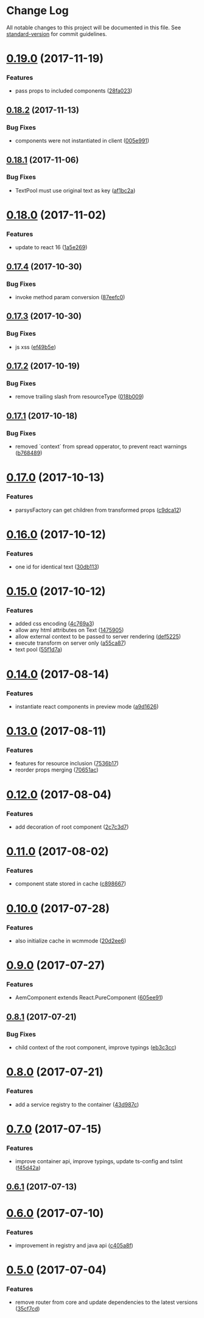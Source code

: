 # Change Log

All notable changes to this project will be documented in this file. See [standard-version](https://github.com/conventional-changelog/standard-version) for commit guidelines.

<a name="0.19.0"></a>
# [0.19.0](http://www.github.com/sinnerschrader/aem-react-js/compare/v0.18.2...v0.19.0) (2017-11-19)


### Features

* pass props to included components ([28fa023](http://www.github.com/sinnerschrader/aem-react-js/commit/28fa023))



<a name="0.18.2"></a>
## [0.18.2](http://www.github.com/sinnerschrader/aem-react-js/compare/v0.18.1...v0.18.2) (2017-11-13)


### Bug Fixes

* components were not instantiated in client ([005e991](http://www.github.com/sinnerschrader/aem-react-js/commit/005e991))



<a name="0.18.1"></a>
## [0.18.1](http://www.github.com/sinnerschrader/aem-react-js/compare/v0.18.0...v0.18.1) (2017-11-06)


### Bug Fixes

* TextPool must use original text as key ([af1bc2a](http://www.github.com/sinnerschrader/aem-react-js/commit/af1bc2a))



<a name="0.18.0"></a>
# [0.18.0](http://www.github.com/sinnerschrader/aem-react-js/compare/v0.17.4...v0.18.0) (2017-11-02)


### Features

* update to react 16 ([1a5e269](http://www.github.com/sinnerschrader/aem-react-js/commit/1a5e269))



<a name="0.17.4"></a>
## [0.17.4](http://www.github.com/sinnerschrader/aem-react-js/compare/v0.17.3...v0.17.4) (2017-10-30)


### Bug Fixes

* invoke method param conversion ([87eefc0](http://www.github.com/sinnerschrader/aem-react-js/commit/87eefc0))



<a name="0.17.3"></a>
## [0.17.3](http://www.github.com/sinnerschrader/aem-react-js/compare/v0.17.2...v0.17.3) (2017-10-30)


### Bug Fixes

* js xss ([ef49b5e](http://www.github.com/sinnerschrader/aem-react-js/commit/ef49b5e))



<a name="0.17.2"></a>
## [0.17.2](http://www.github.com/sinnerschrader/aem-react-js/compare/v0.17.1...v0.17.2) (2017-10-19)


### Bug Fixes

* remove trailing slash from resourceType ([018b009](http://www.github.com/sinnerschrader/aem-react-js/commit/018b009))



<a name="0.17.1"></a>
## [0.17.1](http://www.github.com/sinnerschrader/aem-react-js/compare/v0.17.0...v0.17.1) (2017-10-18)


### Bug Fixes

* removed \`context\` from spread opperator, to prevent react warnings ([b768489](http://www.github.com/sinnerschrader/aem-react-js/commit/b768489))



<a name="0.17.0"></a>
# [0.17.0](http://www.github.com/sinnerschrader/aem-react-js/compare/v0.16.0...v0.17.0) (2017-10-13)


### Features

* parsysFactory can get children from transformed props ([c9dca12](http://www.github.com/sinnerschrader/aem-react-js/commit/c9dca12))



<a name="0.16.0"></a>
# [0.16.0](http://www.github.com/sinnerschrader/aem-react-js/compare/v0.15.0...v0.16.0) (2017-10-12)


### Features

* one id for identical text ([30db113](http://www.github.com/sinnerschrader/aem-react-js/commit/30db113))



<a name="0.15.0"></a>
# [0.15.0](http://www.github.com/sinnerschrader/aem-react-js/compare/v0.14.0...v0.15.0) (2017-10-12)


### Features

* added css encoding ([4c769a3](http://www.github.com/sinnerschrader/aem-react-js/commit/4c769a3))
* allow any html attributes on Text ([1475905](http://www.github.com/sinnerschrader/aem-react-js/commit/1475905))
* allow external context to be passed to server rendering ([def5225](http://www.github.com/sinnerschrader/aem-react-js/commit/def5225))
* execute transform on server only ([a55ca87](http://www.github.com/sinnerschrader/aem-react-js/commit/a55ca87))
* text pool ([55f1d7a](http://www.github.com/sinnerschrader/aem-react-js/commit/55f1d7a))



<a name="0.14.0"></a>
# [0.14.0](http://www.github.com/sinnerschrader/aem-react-js/compare/v0.13.0...v0.14.0) (2017-08-14)


### Features

* instantiate react components in preview mode ([a9d1626](http://www.github.com/sinnerschrader/aem-react-js/commit/a9d1626))



<a name="0.13.0"></a>
# [0.13.0](http://www.github.com/sinnerschrader/aem-react-js/compare/v0.12.0...v0.13.0) (2017-08-11)


### Features

* features for resource inclusion ([7536b17](http://www.github.com/sinnerschrader/aem-react-js/commit/7536b17))
* reorder props merging ([70651ac](http://www.github.com/sinnerschrader/aem-react-js/commit/70651ac))



<a name="0.12.0"></a>
# [0.12.0](http://www.github.com/sinnerschrader/aem-react-js/compare/v0.11.0...v0.12.0) (2017-08-04)


### Features

* add decoration of root component ([2c7c3d7](http://www.github.com/sinnerschrader/aem-react-js/commit/2c7c3d7))



<a name="0.11.0"></a>
# [0.11.0](http://www.github.com/sinnerschrader/aem-react-js/compare/v0.10.0...v0.11.0) (2017-08-02)


### Features

* component state stored in cache ([c898667](http://www.github.com/sinnerschrader/aem-react-js/commit/c898667))



<a name="0.10.0"></a>
# [0.10.0](http://www.github.com/sinnerschrader/aem-react-js/compare/v0.9.0...v0.10.0) (2017-07-28)


### Features

* also initialize cache in wcmmode ([20d2ee6](http://www.github.com/sinnerschrader/aem-react-js/commit/20d2ee6))



<a name="0.9.0"></a>
# [0.9.0](http://www.github.com/sinnerschrader/aem-react-js/compare/v0.8.1...v0.9.0) (2017-07-27)


### Features

* AemComponent extends React.PureComponent ([605ee91](http://www.github.com/sinnerschrader/aem-react-js/commit/605ee91))



<a name="0.8.1"></a>
## [0.8.1](http://www.github.com/sinnerschrader/aem-react-js/compare/v0.8.0...v0.8.1) (2017-07-21)


### Bug Fixes

* child context of the root component, improve typings ([eb3c3cc](http://www.github.com/sinnerschrader/aem-react-js/commit/eb3c3cc))



<a name="0.8.0"></a>
# [0.8.0](http://www.github.com/sinnerschrader/aem-react-js/compare/v0.7.0...v0.8.0) (2017-07-21)


### Features

* add a service registry to the container ([43d987c](http://www.github.com/sinnerschrader/aem-react-js/commit/43d987c))



<a name="0.7.0"></a>
# [0.7.0](http://www.github.com/sinnerschrader/aem-react-js/compare/v0.6.1...v0.7.0) (2017-07-15)


### Features

* improve container api, improve typings, update ts-config and tslint ([f45d42a](http://www.github.com/sinnerschrader/aem-react-js/commit/f45d42a))



<a name="0.6.1"></a>
## [0.6.1](http://www.github.com/sinnerschrader/aem-react-js/compare/v0.6.0...v0.6.1) (2017-07-13)



<a name="0.6.0"></a>
# [0.6.0](http://www.github.com/sinnerschrader/aem-react-js/compare/v0.5.0...v0.6.0) (2017-07-10)


### Features

* improvement in registry and java api ([c405a8f](http://www.github.com/sinnerschrader/aem-react-js/commit/c405a8f))



<a name="0.5.0"></a>
# [0.5.0](http://www.github.com/sinnerschrader/aem-react-js/compare/v0.4.2...v0.5.0) (2017-07-04)


### Features

* remove router from core and update dependencies to the latest versions ([35cf7cd](http://www.github.com/sinnerschrader/aem-react-js/commit/35cf7cd))

